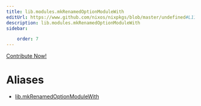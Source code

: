 ```yaml
---
title: lib.modules.mkRenamedOptionModuleWith
editUrl: https://www.github.com/nixos/nixpkgs/blob/master/undefined#L1143C31
description: lib.modules.mkRenamedOptionModuleWith
sidebar:

    order: 7
---
```


<a href="https://www.github.com/nixos/nixpkgs/blob/master/undefined#L1143C31">Contribute Now!</a>


# Aliases

- [lib.mkRenamedOptionModuleWith](/nix-doc-comments/reference/lib/lib-mkrenamedoptionmodulewith)


